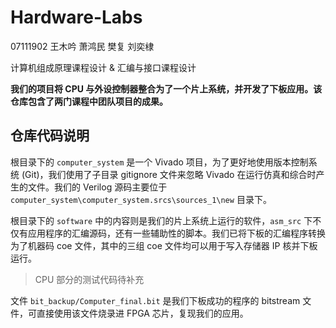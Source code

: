 # Hardware-Labs

07111902 王木吟 萧鸿民 樊复 刘奕棣

计算机组成原理课程设计 & 汇编与接口课程设计

**我们的项目将 CPU 与外设控制器整合为了一个片上系统，并开发了下板应用。该仓库包含了两门课程中团队项目的成果。**

## 仓库代码说明

根目录下的 `computer_system` 是一个 Vivado 项目，为了更好地使用版本控制系统 (Git)，我们使用了子目录 gitignore 文件来忽略 Vivado 在运行仿真和综合时产生的文件。我们的 Verilog 源码主要位于 `computer_system\computer_system.srcs\sources_1\new` 目录下。

根目录下的 `software` 中的内容则是我们的片上系统上运行的软件，`asm_src` 下不仅有应用程序的汇编源码，还有一些辅助性的脚本。我们已将下板的汇编程序转换为了机器码 coe 文件，其中的三组 coe 文件均可以用于写入存储器 IP 核并下板运行。

> CPU 部分的测试代码待补充

文件 `bit_backup/Computer_final.bit` 是我们下板成功的程序的 bitstream 文件，可直接使用该文件烧录进 FPGA 芯片，复现我们的应用。

